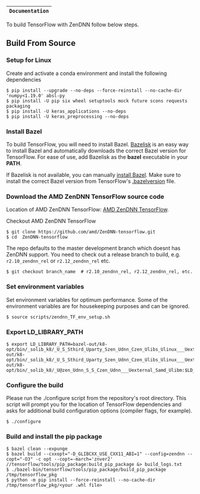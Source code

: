 
**`Documentation`** |
------------------- |
To build TensorFlow with ZenDNN follow below steps.

## Build From Source
### Setup for Linux
Create and activate a conda environment and install the following dependencies
```
$ pip install --upgrade --no-deps --force-reinstall --no-cache-dir 'numpy<1.19.0' absl-py
$ pip install -U pip six wheel setuptools mock future scons requests packaging
$ pip install -U keras_applications --no-deps
$ pip install -U keras_preprocessing --no-deps
```


### Install Bazel
To build TensorFlow, you will need to install Bazel. [Bazelisk](https://github.com/bazelbuild/bazelisk) is an easy way to install Bazel and automatically downloads the correct Bazel version for TensorFlow. For ease of use, add Bazelisk as the **bazel** executable in your **PATH**.

If Bazelisk is not available, you can manually [install Bazel](https://bazel.build/install). Make sure to install the correct Bazel version from TensorFlow's [.bazelversion](https://github.com/tensorflow/tensorflow/blob/master/.bazelversion) file.


### Download the AMD ZenDNN TensorFlow source code
Location of AMD ZenDNN TensorFlow: [AMD ZenDNN TensorFlow](https://github.com/amd/ZenDNN-tensorflow).

Checkout AMD ZenDNN TensorFlow
```
$ git clone https://github.com/amd/ZenDNN-tensorflow.git
$ cd  ZenDNN-tensorflow
```

The repo defaults to the master development branch which doesnt has ZenDNN support. You need to check out a release branch to build, e.g. `r2.10_zendnn_rel` or `r2.12_zendnn_rel` etc.
```
$ git checkout branch_name  # r2.10_zendnn_rel, r2.12_zendnn_rel, etc.
```


### Set environment variables
Set environment variables for optimum performance. Some of the environment variables are for housekeeping purposes and can be ignored.
```
$ source scripts/zendnn_TF_env_setup.sh
```


### Export LD_LIBRARY_PATH
```
$ export LD_LIBRARY_PATH=bazel-out/k8-opt/bin/_solib_k8/_U_S_Sthird_Uparty_Szen_Udnn_Czen_Ulibs_Ulinux___Uexternal_Sllvm_Uopenmp/:bazel-out/k8-opt/bin/_solib_k8/_U_S_Sthird_Uparty_Szen_Udnn_Czen_Ulibs_Ulinux___Uexternal_Samd_Ublis/:bazel-out/k8-opt/bin/_solib_k8/_U@zen_Udnn_S_S_Czen_Udnn___Uexternal_Samd_Ulibm:$LD_LIBRARY_PATH
```

### Configure the build
Please run the ./configure script from the repository's root directory. This script will prompt you for the location of TensorFlow dependencies and asks for additional build configuration options (compiler flags, for example).
```
$ ./configure
```

### Build and install the pip package
```
$ bazel clean --expunge
$ bazel build --cxxopt="-D_GLIBCXX_USE_CXX11_ABI=1" --config=zendnn --copt="-O3" -c opt --copt=-march='znver2'  //tensorflow/tools/pip_package:build_pip_package &> build_logs.txt
$ ./bazel-bin/tensorflow/tools/pip_package/build_pip_package /tmp/tensorflow_pkg
$ python -m pip install --force-reinstall --no-cache-dir /tmp/tensorflow_pkg/<your .whl file>
```
